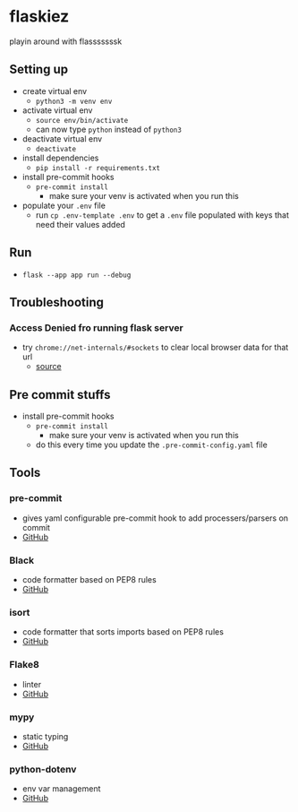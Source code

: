 # flaskiez
playin around with flasssssssk

## Setting up
* create virtual env
  * `python3 -m venv env`
* activate virtual env
  * `source env/bin/activate`
  * can now type `python` instead of `python3`
* deactivate virtual env
  * `deactivate`
* install dependencies
  * `pip install -r requirements.txt`
* install pre-commit hooks
  * `pre-commit install`
    * make sure your venv is activated when you run this
* populate your `.env` file
  * run `cp .env-template .env` to get a `.env` file populated with keys that need their values added

## Run
* `flask --app app run --debug`

## Troubleshooting

### Access Denied fro running flask server
* try `chrome://net-internals/#sockets` to clear local browser data for that url
  * [source](https://www.reddit.com/r/flask/comments/ttawkw/comment/iqrz3jw/)

## Pre commit stuffs
* install pre-commit hooks
  * `pre-commit install`
    * make sure your venv is activated when you run this
  * do this every time you update the `.pre-commit-config.yaml` file

## Tools

### pre-commit
  * gives yaml configurable pre-commit hook to add processers/parsers on commit
  * [GitHub](https://github.com/pre-commit/pre-commit#pre-commit)

### Black
  * code formatter based on PEP8 rules
  * [GitHub](https://github.com/psf/black#the-uncompromising-code-formatter)

### isort
  * code formatter that sorts imports based on PEP8 rules
  * [GitHub](HTTPS://GITHUB.COM/PYCQA/ISORT)

### Flake8
  * linter
  * [GitHub](https://github.com/pycqa/flake8#flake8)

### mypy
  * static typing
  * [GitHub](https://github.com/python/mypy#mypy-static-typing-for-python)

### python-dotenv
  * env var management
  * [GitHub](https://github.com/theskumar/python-dotenv#python-dotenv)
